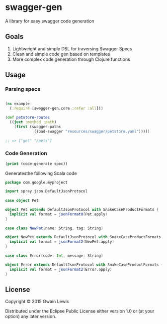 # swagger-gen

A library for easy swagger code generation

## Goals

1. Lightweight and simple DSL for traversing Swagger Specs
2. Clean and simple code gen based on templates
3. More complex code generation through Clojure functions

## Usage

### Parsing specs

```clojure

(ns example
  (:require [swagger-gen.core :refer :all]))

(def petstore-routes
  ((juxt :method :path)
    (first (swagger-paths
             (load-swagger "resources/swagger/petstore.yaml")))))
	     
;; => ["get" "/pets"]

```

### Code Generation


```clojure
(print (code-generate spec))
```

Generatesthe following Scala code

```scala
package com.google.myproject

import spray.json.DefaultJsonProtocol
  
case object Pet

object Pet extends DefaultJsonProtocol with SnakeCaseProductFormats {
  implicit val format = jsonFormat0(Pet.apply)
}
  
case class NewPet(name: String, tag: String)

object NewPet extends DefaultJsonProtocol with SnakeCaseProductFormats {
  implicit val format = jsonFormat2(NewPet.apply)
}
  
case class Error(code: Int, message: String)

object Error extends DefaultJsonProtocol with SnakeCaseProductFormats {
  implicit val format = jsonFormat2(Error.apply)
}

```

## License

Copyright © 2015 Owain Lewis

Distributed under the Eclipse Public License either version 1.0 or (at
your option) any later version.

